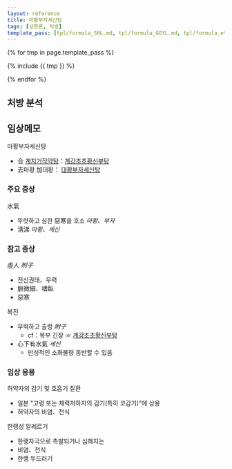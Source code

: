 ```yaml
---
layout: reference
title: 마황부자세신탕
tags: [상한론, 처방]
template_pass: [tpl/formula_SHL.md, tpl/formula_GGYL.md, tpl/formula_etc.md]
---
```



{% for tmp in page.template_pass %}

{% include {{ tmp }} %}

{% endfor %}

## 처방 분석

## 임상메모

마황부자세신탕
* 合 [계지거작약탕]({{site.formulaurl}}/계지거작약탕)：[계강조초황신부탕]({{site.formulaurl}}/계강조초황신부탕)
* 去마황 加대황： [대황부자세신탕]({{site.formulaurl}}/대황부자세신탕)

### 주요 증상

水氣
* 뚜렷하고 심한 惡寒을 호소 _마황、부자_
* 淸涕 _마황、세신_


### 참고 증상

虛人 _附子_
* 전신권태、무력
* 脈微細、嗜臥
* 惡寒

복진
* 무력하고 출렁 _附子_
  - cf：복부 긴장 ☞ [계강조초황신부탕]({{site.formulaurl}}/계강조초황신부탕)
* 心下有水氣 _세신_
  - 만성적인 소화불량 동반할 수 있음

### 임상 응용

허약자의 감기 및 호흡기 질환
* 일본 "고령 또는 체력저하자의 감기(특히 코감기)"에 상용
* 허약자의 비염、천식

한랭성 알레르기
* 한랭자극으로 촉발되거나 심해지는
* 비염、천식
* 한랭 두드러기
